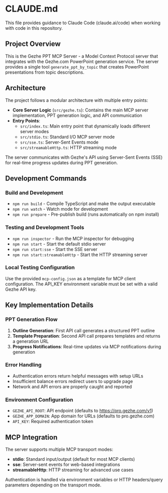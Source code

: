 # CLAUDE.md

This file provides guidance to Claude Code (claude.ai/code) when working with code in this repository.

## Project Overview

This is the Gezhe PPT MCP Server - a Model Context Protocol server that integrates with the Gezhe.com PowerPoint generation service. The server provides a single tool `generate_ppt_by_topic` that creates PowerPoint presentations from topic descriptions.

## Architecture

The project follows a modular architecture with multiple entry points:

- **Core Server Logic** (`src/gezhe.ts`): Contains the main MCP server implementation, PPT generation logic, and API communication
- **Entry Points**:
  - `src/index.ts`: Main entry point that dynamically loads different server modes
  - `src/stdio.ts`: Standard I/O MCP server mode
  - `src/sse.ts`: Server-Sent Events mode
  - `src/streamableHttp.ts`: HTTP streaming mode

The server communicates with Gezhe's API using Server-Sent Events (SSE) for real-time progress updates during PPT generation.

## Development Commands

### Build and Development
- `npm run build` - Compile TypeScript and make the output executable
- `npm run watch` - Watch mode for development
- `npm run prepare` - Pre-publish build (runs automatically on npm install)

### Testing and Development Tools
- `npm run inspector` - Run the MCP inspector for debugging
- `npm run start` - Start the default stdio server
- `npm run start:sse` - Start the SSE server
- `npm run start:streamableHttp` - Start the HTTP streaming server

### Local Testing Configuration
Use the provided `mcp-config.json` as a template for MCP client configuration. The API_KEY environment variable must be set with a valid Gezhe API key.

## Key Implementation Details

### PPT Generation Flow
1. **Outline Generation**: First API call generates a structured PPT outline
2. **Template Preparation**: Second API call prepares templates and returns a generation URL
3. **Progress Notifications**: Real-time updates via MCP notifications during generation

### Error Handling
- Authentication errors return helpful messages with setup URLs
- Insufficient balance errors redirect users to upgrade page
- Network and API errors are properly caught and reported

### Environment Configuration
- `GEZHE_API_ROOT`: API endpoint (defaults to https://pro.gezhe.com/v1)
- `GEZHE_APP_DOMAIN`: App domain for URLs (defaults to pro.gezhe.com)
- `API_KEY`: Required authentication token

## MCP Integration

The server supports multiple MCP transport modes:
- **stdio**: Standard input/output (default for most MCP clients)
- **sse**: Server-sent events for web-based integrations
- **streamableHttp**: HTTP streaming for advanced use cases

Authentication is handled via environment variables or HTTP headers/query parameters depending on the transport mode.